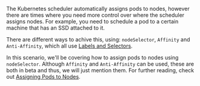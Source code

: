 The Kubernetes scheduler automatically assigns pods to nodes, however there are times where you need more control over where the scheduler assigns nodes. For example, you need to schedule a pod to a certain machine that has an SSD attached to it.

There are different ways to achive this, using: `nodeSelector`, `Affinity` and `Anti-Affinity`, which all use [Labels and Selectors](https://kubernetes.io/docs/concepts/overview/working-with-objects/labels/). 

In this scenario, we'll be covering how to assign pods to nodes using `nodeSelector`. Although `Affinity` and `Anti-Affinity` can be used, these are both in beta and thus, we will just mention them. For further reading, check out [Assigning Pods to Nodes](https://kubernetes.io/docs/concepts/configuration/assign-pod-node/).
